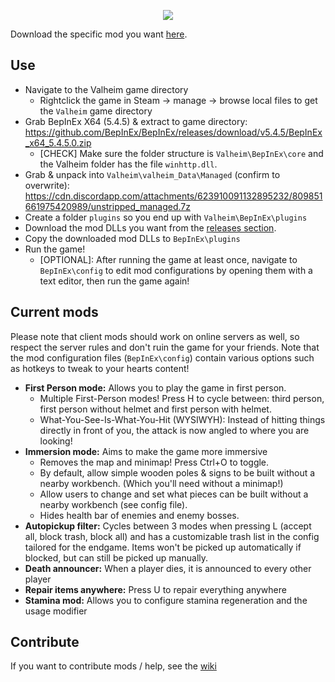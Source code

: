 <p align="center">
   <img src="https://raw.githubusercontent.com/Loki-Valheim-Modding/loki-valheim/development/logo.png"/>
</p>

Download the specific mod you want [here](https://github.com/Loki-Valheim-Modding/loki-valheim/releases/tag/v1.0.0).

## Use

- Navigate to the Valheim game directory
   - Rightclick the game in Steam -> manage -> browse local files to get the `Valheim` game directory
- Grab BepInEx X64 (5.4.5) & extract to game directory: https://github.com/BepInEx/BepInEx/releases/download/v5.4.5/BepInEx_x64_5.4.5.0.zip
   - [CHECK] Make sure the folder structure is `Valheim\BepInEx\core` and the Valheim folder has the file `winhttp.dll`.
- Grab & unpack into `Valheim\valheim_Data\Managed` (confirm to overwrite): https://cdn.discordapp.com/attachments/623910091132895232/809851661975420989/unstripped_managed.7z
- Create a folder `plugins` so you end up with `Valheim\BepInEx\plugins`
- Download the mod DLLs you want from the [releases section]((https://github.com/Loki-Valheim-Modding/loki-valheim/releases/tag/v1.0.0)).
- Copy the downloaded mod DLLs to `BepInEx\plugins`
- Run the game!
  - [OPTIONAL]: After running the game at least once, navigate to `BepInEx\config` to edit mod configurations by opening them with a text editor, then run the game again!

## Current mods

Please note that client mods should work on online servers as well, so respect the server rules and don't ruin the game for your friends.
Note that the mod configuration files (`BepInEx\config`) contain various options such as hotkeys to tweak to your hearts content!

- **First Person mode:** Allows you to play the game in first person. 
  - Multiple First-Person modes! Press H to cycle between: third person, first person without helmet and first person with helmet. 
  - What-You-See-Is-What-You-Hit (WYSIWYH): Instead of hitting things directly in front of you, the attack is now angled to where you are looking!
- **Immersion mode:** Aims to make the game more immersive
  - Removes the map and minimap! Press Ctrl+O to toggle.
  - By default, allow simple wooden poles & signs to be built without a nearby workbench. (Which you'll need without a minimap!)
  - Allow users to change and set what pieces can be built without a nearby workbench (see config file).
  - Hides health bar of enemies and enemy bosses.
- **Autopickup filter:** Cycles between 3 modes when pressing L (accept all, block trash, block all) and has a customizable trash list in the config tailored for the endgame. Items won't be picked up automatically if blocked, but can still be picked up manually.
- **Death announcer:** When a player dies, it is announced to every other player
- **Repair items anywhere:** Press U to repair everything anywhere
- **Stamina mod:** Allows you to configure stamina regeneration and the usage modifier


## Contribute 
If you want to contribute mods / help, see the [wiki](https://github.com/Loki-Valheim-Modding/loki-valheim/wiki/Develop-a-Mod)
